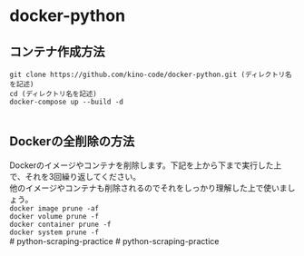 # docker-python

## コンテナ作成方法</br>
```git clone https://github.com/kino-code/docker-python.git (ディレクトリ名を記述)```</br>
```cd (ディレクトリ名を記述)```</br>
```docker-compose up --build -d```</br></br>

## Dockerの全削除の方法</br>
Dockerのイメージやコンテナを削除します。下記を上から下まで実行した上で、それを3回繰り返してください。</br>
他のイメージやコンテナも削除されるのでそれをしっかり理解した上で使いましょう。</br>
```docker image prune -af```</br>
```docker volume prune -f```</br>
```docker container prune -f```</br>
```docker system prune -f```</br>
#   p y t h o n - s c r a p i n g - p r a c t i c e  
 #   p y t h o n - s c r a p i n g - p r a c t i c e  
 